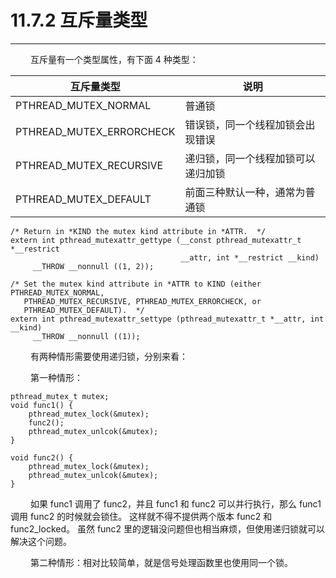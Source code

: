 # 11.7.2 互斥量类型
***

&emsp;&emsp;
互斥量有一个类型属性，有下面 4 种类型：

|互斥量类型|说明|
| --- | --- |
|PTHREAD\_MUTEX\_NORMAL|普通锁|
|PTHREAD\_MUTEX\_ERRORCHECK|错误锁，同一个线程加锁会出现错误|
|PTHREAD\_MUTEX\_RECURSIVE|递归锁，同一个线程加锁可以递归加锁|
|PTHREAD\_MUTEX\_DEFAULT|前面三种默认一种，通常为普通锁|


    /* Return in *KIND the mutex kind attribute in *ATTR.  */
    extern int pthread_mutexattr_gettype (__const pthread_mutexattr_t *__restrict
                                          __attr, int *__restrict __kind)
         __THROW __nonnull ((1, 2));
    
    /* Set the mutex kind attribute in *ATTR to KIND (either PTHREAD_MUTEX_NORMAL,
       PTHREAD_MUTEX_RECURSIVE, PTHREAD_MUTEX_ERRORCHECK, or
       PTHREAD_MUTEX_DEFAULT).  */
    extern int pthread_mutexattr_settype (pthread_mutexattr_t *__attr, int __kind)
         __THROW __nonnull ((1));
     
&emsp;&emsp;
有两种情形需要使用递归锁，分别来看：

&emsp;&emsp;
第一种情形：

    pthread_mutex_t mutex;
    void func1() {
        pthread_mutex_lock(&mutex);
        func2();
        pthread_mutex_unlcok(&mutex);
    }
    
    void func2() {
        pthread_mutex_lock(&mutex);
        pthread_mutex_unlcok(&mutex);
    }

&emsp;&emsp;
如果 func1 调用了 func2，并且 func1 和 func2 可以并行执行，那么 func1 调用 func2 的时候就会锁住。
这样就不得不提供两个版本 func2 和 func2\_locked。
虽然 func2 里的逻辑没问题但也相当麻烦，但使用递归锁就可以解决这个问题。

&emsp;&emsp;
第二种情形：相对比较简单，就是信号处理函数里也使用同一个锁。